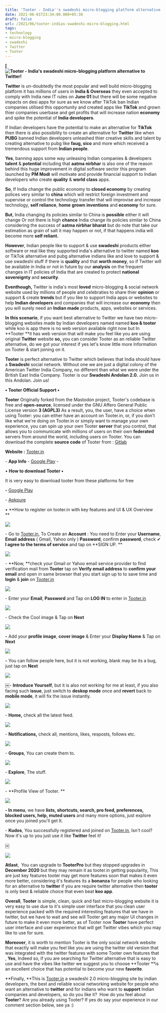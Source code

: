 ```yaml
---
title: 'Tooter - India''s swadeshi micro-blogging platform alternative to Twitter! '
date: 2021-06-01T23:34:00.000+05:30
draft: false
url: /2021/06/tooter-indias-swadeshi-micro-blogging.html
tags: 
- technology
- micro-blogging
- swadeshi
- Twitter
- Tooter
---
```


 **[![Tooter - India's swadeshi micro-blogging platform alternative to Twitter!](https://lh3.googleusercontent.com/-WndozVJc9Ro/YLZ2omBjeVI/AAAAAAAAEu0/v4YSuPELDzITQXBUxXPNQjnGlJks6Es-wCLcBGAsYHQ/s1600/1622570655804058-0.png "Tooter - India's swadeshi micro-blogging platform alternative to Twitter!")** 

**Twitter** is un-doubtedly the most popular and well build micro-blogging platform it has millions of users in **India & Overseas** they even accepted to comply with India new IT rules on **June 01** but there will be some negative impacts on desi apps for sure as we know after TikTok ban Indian companies utilised this opportunity and created apps like **TikTok** and grown thier companies userbase and get profits that will increase nation **economy** and spike the potential of **India developers**. 

  

If Indian developers have the potential to make an alternative for **TikTok** then there is also possibility to create an alternative for **Twitter** like when **PUBG** banned Indian developers unleashed thier creative skills and talent by creating alternative to pubg like **faug, sico** and more which received a tremendous support from **Indian people**. 

  

**Yes**, banning apps some way unleasing Indian companies & developers **talent** & **potential** including that **aatma nirbhar** is also one of the reason behind this huge improvement in digital software sector this program launched by **PM Modi** will motivate and provide financial support to Indian developers who create **quality** & **world** **class** apps. 

  

**So**, If India change the public economy to **closed economy** by creating polices very similar to **china** which will restrict foreign investment and supervise or control the technology transfer that will improvise and increase technology, **self reliance**, **home** **grown** **inventions** and **economy** for sure.

  

**But**, India changing its policies similar to China is **possible** either it will change Or not there is high **chance** India change its policies similar to China considering the success of **aatma nirbhar bharat** but do note that take our estimation as grain of salt it may happen or not, if that happens india will become more **self reliant.** 

  

**However**, Indian people like to support & use **swadeshi** products either software or real like they supported india's alternative to twitter named **koo** or TikTok alternative and pubg alternative indians like and love to support & use swadeshi stuff if there is **quality** and that **worth money**, so if Twitter will be available in India or not in future by our **analysis** on the frequent changes in IT policies of India that are created to protect **national sovereignty** and **security**. 

  

**Eventhough,** Twitter is india's most **loved** micro-blogging & social network website used by millions of people and celebraties to share thier **opinion** or support & create **trends** but if you like to support India apps or websites to help **Indian developers** and companies that will increase our **economy** then you will surely need an **Indian made** products, apps, websites or services. 

  

**In this scenario**, if you want best alternative to Twitter we have two micro-blogging websites made by Indian developers named named **koo & tooter** while koo is app there is no web version available right now but In **Tooter **it has web version that will make you feel like you are using original **Twitter** website **so,** you can consider Tooter as an reliable Twitter alternative, do we got your interest if yes let's know little more Information on Tooter & start joining on it. 

  

**Tooter** is perfect alternative to Twitter which believes that India should have a **Swadeshi** social network. Without one we are just a digital colony of the American Twitter India Company, no different than what we were under the British East India Company. Tooter is our **Swadeshi Andolan 2.0.** Join us in this Andolan. Join us!  

  

**• Tooter Official Support •**

**Tooter** Originally forked from the Mastodon project, Tooter's codebase is free and **open-source**, licensed under the GNU Affero General Public License version **3 (AGPL3)** As a result, you, the user, have a choice when using Tooter: you can either have an account on Tooter.in, or, if you don't like what we're doing on Tooter.in or simply want to manage your own experience, you can spin up your own Tooter **server** that you control, that allows you to communicate with millions of users on their own **federated** servers from around the world, including users on Tooter. You can download the complete **source code** of Tooter from : [Gitlab](https://code.gab.com/gab/social/gab-social)

**Website :** [Tooter.in](http://Tooter.in)

  

\- **App Info** - [Google Play](https://play.google.com/store/apps/details?id=in.tooter.app) - 

  

• **How to download Tooter •**

It is very easy to download tooter from these platforms for free

  

**\-** [Google Play](https://play.google.com/store/apps/details?id=in.tooter.app)

\- [Apkpure](https://m.apkpure.com/tooter/in.tooter.app)  

• **How to register on tooter.in with key features and UI & UX Overview  
**

 **![](https://lh3.googleusercontent.com/-V5-0rqU-a6I/YLZ2nrAuUJI/AAAAAAAAEuw/ij8aWDERps4G0OV3ivRE7oRLzVW9vA0ugCLcBGAsYHQ/s1600/1622570651740815-1.png)** 

\- Go to [Tooter.in](http://Tooter.in), To Create an **Account** : You need to Enter your **Username**, **Email** **address** ( Gmail, Yahoo only ) **Password**, confirm **password**, check ✔ **I agree to the terms of service** and tap on **SIGN UP. **

 **![](https://lh3.googleusercontent.com/-8VbDnlP9oTQ/YLZ2mr9-qPI/AAAAAAAAEus/UlRNlKfXYyYareoPA6lWzYs7ba2nv8TzgCLcBGAsYHQ/s1600/1622570647555521-2.png)** 

\- **Now, **check your Gmail or Yahoo email service provider to find verification mail from **Tooter** tap on **Verify email address** to **confirm your email** and open in same browser that you start sign up to to save time and **login** & **join** on [Tooter.in](http://Tooter.in)

  

 ![](https://lh3.googleusercontent.com/-H8kEQXeS7tQ/YLZ2lo-xfeI/AAAAAAAAEuo/Yh8C2vywcmo8V4FAWxn8oeixysQNXt4_ACLcBGAsYHQ/s1600/1622570643353075-3.png) 

  

\- Enter your **Email**, **Password** and Tap on **LOG IN** to enter in [Tooter.in](http://Tooter.in)

  

 ![](https://lh3.googleusercontent.com/-6gpXTr5rSqk/YLZ2kr-yvLI/AAAAAAAAEuk/kAzfallSS2UPC4PKPr54WOzvwdGPjLVBwCLcBGAsYHQ/s1600/1622570638083509-4.png) 

  

\- Check the Cool image & Tap on **Next**

 **![](https://lh3.googleusercontent.com/-VIerft_FX1s/YLZ2jbof8QI/AAAAAAAAEug/7CF_NKF-cpM-QLgqC8rZv1u6_tM3NTbJQCLcBGAsYHQ/s1600/1622570633736110-5.png)** 

**\-** Add your **profile image**, **cover image** & Enter your **Display Name** & Tap on **Next**

 **![](https://lh3.googleusercontent.com/-xCPgIQjLp_I/YLZ2iMhX5jI/AAAAAAAAEuc/WpAVE7QjOCMrQra_XRyWhyaxrV2PlwT3wCLcBGAsYHQ/s1600/1622570630168353-6.png)** 

**\-** You can follow people here, but it is not working, blank may be its a bug, just tap on **Next** 

  

 ![](https://lh3.googleusercontent.com/-tFx0aGJjNcw/YLZ2hehDebI/AAAAAAAAEuY/5hPdw0Z1lFAZID9nKZ2SUJBbyoyhGhfQACLcBGAsYHQ/s1600/1622570625120359-7.png) 

  

￼- **Introduce Yourself**, but it is also not working for me at least, if you also facing such **issue**, just switch to **deskop mode** once and **revert** back to **mobile mode**, it will fix the issue instantly. 

  

 ![](https://lh3.googleusercontent.com/-bD6vPbYAGBU/YLZ2ffl5a7I/AAAAAAAAEuU/AKLSb38ZiZstwidhAGxq2S00aeWKv3kqgCLcBGAsYHQ/s1600/1622570617667980-8.png) 

  

\- **Home,** check all the latest feed. 

  

 ![](https://lh3.googleusercontent.com/-y-0T0PR_cKk/YLZ2eG6_a_I/AAAAAAAAEuQ/qH9v_MOaYIwpV5At96AABojDudUhLUfEwCLcBGAsYHQ/s1600/1622570613732394-9.png) 

  

\- **Notifications,** check all, mentions, likes, resposts, follows etc. 

  

 ![](https://lh3.googleusercontent.com/--65sdL6pdgs/YLZ2dCNiWDI/AAAAAAAAEuM/bPWIAPHoKGkYp9MxrfbDIY08htO0oyoPwCLcBGAsYHQ/s1600/1622570609636867-10.png) 

  

\- **Groups**, You can create them to. 

  

 ![](https://lh3.googleusercontent.com/-hQvY-eEZaeU/YLZ2cPf9-YI/AAAAAAAAEuI/gfdRaCdfa80-jynmOG2fRFpr7Zuj0nDMQCLcBGAsYHQ/s1600/1622570605525329-11.png) 

  

\- **Explore**, The stuff. 

  

 ![](https://lh3.googleusercontent.com/-yWgLTHiIY3E/YLZ2bKPiN9I/AAAAAAAAEuE/3h7eZFea9rET1NJ5WkZ-kJGyL2VGgGEVQCLcBGAsYHQ/s1600/1622570600739285-12.png) 

  

\- **Profile View of Tooter. **

 **![](https://lh3.googleusercontent.com/-7O1thxOeR8E/YLZ2Z1ra1JI/AAAAAAAAEuA/FDc5uJztU_kK0r6QxHqIisSStAapwdbHACLcBGAsYHQ/s1600/1622570596735804-13.png)** 

**\- In menu**, we have **lists, shortcuts, search, pro feed, preferences, blocked users, help, muted users** and many more options, just explore once you joined you'll get It. 

  

\- **Kudos**, You successfully registered and joined on [Tooter.in](http://Tooter.in), Isn't cool? Now it's up to you just use it like **Twitter** feel it! 

  

￼

 ![](https://lh3.googleusercontent.com/-VDhluiTtIdI/YLZ2Y3G22AI/AAAAAAAAEt8/oMNsGC08ycQ1BRMlQnoanCj0ncabpZlVwCLcBGAsYHQ/s1600/1622570591590738-14.png) 

  

  

  

**Atlast**,  You can upgrade to **TooterPro** but they stopped upgrades in **December 2020** but they may remain it as tooter.in getting popularity, This are just key features tooter may get more features soon that makes it even more better, considering it's features its a **bonanza** for people who looking for an alternative to **twitter** if you are require twitter alternative then **tooter** is only best & reliable choice that even beat **koo app**.

  

**Overall**, **Tooter** is simple, clean, quick and fast micro-blogging website it is very easy to use due to it's simple user interface that you clean user experience packed with the required interesting features that we have in twitter, but we have to wait and see will Tooter get any major UI changes in future to make it even more better, as of Tooter now **Tooter** have perfect user interface and user experience that will get Twitter vibes which you may like to use for sure.   

  

  

**Moreover**, it is worth to mention Tooter is the only social network website that exactly will make you feel like you are using the twitter old version that was integrated with the twitter features with some Tooter own features that , **Yes**, Indeed so, if you are searching for Twitter alternative that is easy to use and have the vibes like twitter we suggest you to choose **Tooter **is an excellent choice that has potential to become your new **favorite**. 

  

**Finally, **This is [Tooter.in](http://Tooter.in) a swadeshi 2.0 micro-blogging site by indian developers, the best and reliable social networking website for people who want an alternative to **twitter** and for indians who want to **support** Indian companies and developers, so do you like it?  How do you feel about **Tooter**? Are you already using Tooter? If yes do say your experience in our comment section below, see ya :)